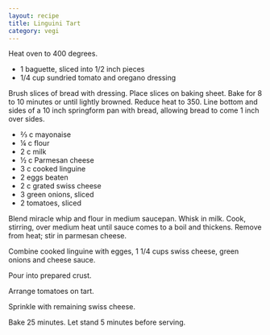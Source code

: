 ```yaml
---
layout: recipe
title: Linguini Tart
category: vegi
---
```

Heat oven to 400 degrees.

- 1 baguette, sliced into 1/2 inch pieces
- 1/4 cup sundried tomato and oregano dressing

Brush slices of bread with dressing. Place slices on baking sheet. Bake for 8 to 10 minutes or until lightly browned. Reduce heat to 350. Line bottom and sides of a 10 inch springform pan with bread, allowing bread to come 1 inch over sides.

- ⅔ c mayonaise
- ¼ c flour
- 2 c milk
- ½ c Parmesan cheese
- 3 c cooked linguine
- 2 eggs beaten
- 2 c grated swiss cheese
- 3 green onions, sliced
- 2 tomatoes, sliced
  
Blend miracle whip and flour in medium saucepan. Whisk in milk. Cook, stirring, over medium heat until sauce comes to a boil and thickens. Remove from heat; stir in parmesan cheese.

Combine cooked linguine with egges, 1 1/4 cups swiss cheese, green onions and cheese sauce.

Pour into prepared crust. 

Arrange tomatoes on tart. 

Sprinkle with remaining swiss cheese.

Bake 25 minutes. Let stand 5 minutes before serving.
